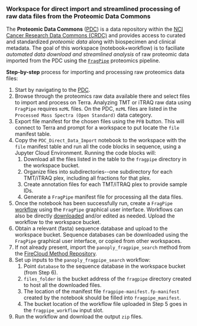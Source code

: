 ### Workspace for direct import and streamlined processing of raw data files from the Proteomic Data Commons

The **Proteomic Data Commons** ([PDC](https://proteomic.datacommons.cancer.gov/pdc/)) is a data repository within the [NCI Cancer Research Data Commons (CRDC)](https://datacommons.cancer.gov/) and provides access to curated and standardized *proteomic data* along with biospecimen and clinical metadata. The goal of this workspace (notebook+workflow) is to faciliate *automated data download and streamlined analysis* of raw proteomic data imported from the PDC using the [`FragPipe`](https://fragpipe.nesvilab.org/) proteomics pipeline.

**Step-by-step** process for importing and processing raw proteomics data files:
1. Start by navigating to the [PDC](https://proteomic.datacommons.cancer.gov/pdc/). 
2. Browse through the proteomics raw data available there and select files to import and process on Terra. Analyzing TMT or iTRAQ raw data using `FragPipe` requires `mzML` files. On the PDC, `mzML` files are listed in the `Processed Mass Spectra (Open Standard)` data category.
3. Export file manifest for the chosen files using the `PFB` button. This will connect to Terra and prompt for a workspace to put locate the `file` manifest table.
4. Copy the `PDC_Direct_Data_Import` notebook to the workspace with the `file` manifest table and run all the code blocks in sequence, using a Jupyter Cloud Environment. Running the code blocks will:
    1. Download all the files listed in the table to the `fragpipe` directory in the workspace bucket.
    2. Organize files into subdirectories--one subdirectory for each TMT/iTRAQ plex, including all fractions for that plex.
    3. Create annotation files for each TMT/iTRAQ plex to provide sample IDs.
    4. Generate a `FragPipe` manifest file for processing all the data files.
5. Once the notebook has been successfully run, create a `FragPipe` [workflow](https://fragpipe.nesvilab.org/docs/tutorial_fragpipe_workflows.html) using the `FragPipe` graphical user interface. Workflows can also be directly [downloaded](https://github.com/Nesvilab/FragPipe/tree/master/MSFragger-GUI/workflows) and/or edited as needed. Upload the workflow to the workspace bucket.
6. Obtain a relevant (fasta) sequence database and upload to the workspace bucket. Sequence databases can be downloaded using the `FragPipe` graphical user interface, or copied from other workspaces.
7. If not already present, import the `panoply_fragpipe_search` method from the [FireCloud Method Repository](https://portal.firecloud.org/?return=terra#methods).
8. Set up inputs to the `panoply_fragpipe_search` workflow:
    1. Point `database` to the sequence database in the workspace bucket (from Step 6).
    2. `files_folder` is the bucket address of the `fragpipe` directory created to host all the downloaded files.
    3. The location of the manifest file `fragpipe-manifest.fp-manifest` created by the notebook should be filled into `fragpipe_manifest`.
    4. The bucket location of the workflow file uploaded in Step 5 goes in the `fragpipe_workflow` input slot.
9. Run the workflow and download the output `zip` files.
